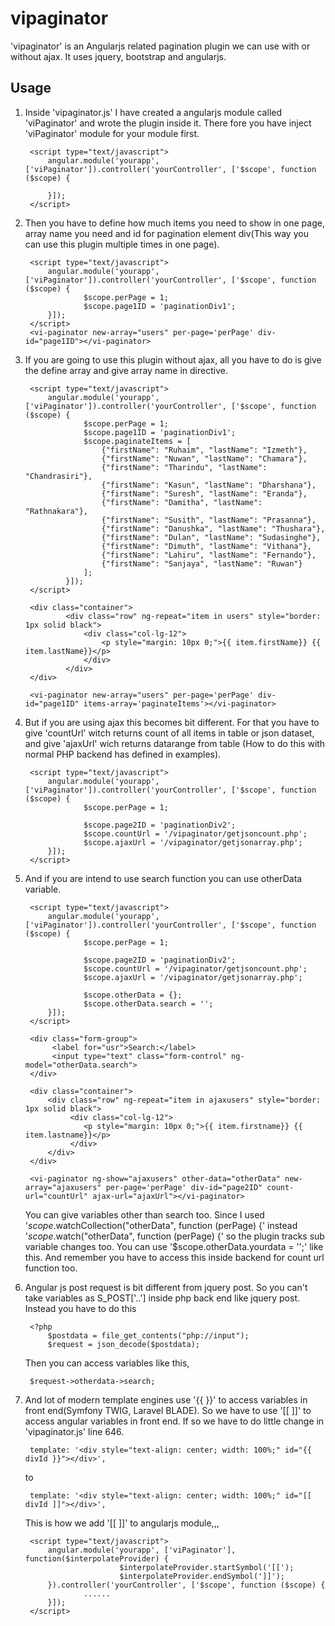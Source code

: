 # vipaginator #
'vipaginator' is an Angularjs related pagination plugin we can use with or without ajax. It uses jquery, bootstrap and angularjs.

## Usage ##
1. Inside 'vipaginator.js' I have created a angularjs module called 'viPaginator' and wrote the plugin inside it.
   There fore you have inject 'viPaginator' module for your module first.

		<script type="text/javascript">
            angular.module('yourapp', ['viPaginator']).controller('yourController', ['$scope', function ($scope) {
                    
       		}]);
        </script>

2. Then you have to define how much items you need to show in one page, array name you need and id for pagination element div(This way you can use this plugin multiple times in one page).
    
		<script type="text/javascript">
            angular.module('yourapp', ['viPaginator']).controller('yourController', ['$scope', function ($scope) {
                    $scope.perPage = 1;
					$scope.page1ID = 'paginationDiv1';					             
            }]);
        </script>
		<vi-paginator new-array="users" per-page='perPage' div-id="page1ID"></vi-paginator>

3. If you are going to use this plugin without ajax, all you have to do is give the define array and give array name in directive.
	
		<script type="text/javascript">
            angular.module('yourapp', ['viPaginator']).controller('yourController', ['$scope', function ($scope) {
                    $scope.perPage = 1;
                    $scope.page1ID = 'paginationDiv1';
                    $scope.paginateItems = [
                        {"firstName": "Ruhaim", "lastName": "Izmeth"},
                        {"firstName": "Nuwan", "lastName": "Chamara"},
                        {"firstName": "Tharindu", "lastName": "Chandrasiri"},
                        {"firstName": "Kasun", "lastName": "Dharshana"},
                        {"firstName": "Suresh", "lastName": "Eranda"},
                        {"firstName": "Damitha", "lastName": "Rathnakara"},
                        {"firstName": "Susith", "lastName": "Prasanna"},
                        {"firstName": "Danushka", "lastName": "Thushara"},
                        {"firstName": "Dulan", "lastName": "Sudasinghe"},
                        {"firstName": "Dimuth", "lastName": "Vithana"},
                        {"firstName": "Lahiru", "lastName": "Fernando"},
                        {"firstName": "Sanjaya", "lastName": "Ruwan"}
                    ];                   
                }]);
        </script>

		<div class="container">
                <div class="row" ng-repeat="item in users" style="border: 1px solid black">
                    <div class="col-lg-12">
                        <p style="margin: 10px 0;">{{ item.firstName}} {{ item.lastName}}</p>
                    </div>                   
                </div>                    
        </div>

        <vi-paginator new-array="users" per-page='perPage' div-id="page1ID" items-array='paginateItems'></vi-paginator>
		
4. But if you are using ajax this becomes bit different. For that you have to give 'countUrl' witch returns count of all items in table or json dataset, and give 'ajaxUrl' wich returns datarange from table (How to do this with normal PHP backend has defined in examples).

		<script type="text/javascript">
            angular.module('yourapp', ['viPaginator']).controller('yourController', ['$scope', function ($scope) {
                    $scope.perPage = 1;
                   
                    $scope.page2ID = 'paginationDiv2';
                    $scope.countUrl = '/vipaginator/getjsoncount.php';
                    $scope.ajaxUrl = '/vipaginator/getjsonarray.php';                    
            }]);
        </script>

5. And if you are intend to use search function you can use otherData variable. 

		<script type="text/javascript">
            angular.module('yourapp', ['viPaginator']).controller('yourController', ['$scope', function ($scope) {
                    $scope.perPage = 1;
                   
                    $scope.page2ID = 'paginationDiv2';
                    $scope.countUrl = '/vipaginator/getjsoncount.php';
                    $scope.ajaxUrl = '/vipaginator/getjsonarray.php';   

					$scope.otherData = {};
                    $scope.otherData.search = '';                 
            }]);
        </script>

		<div class="form-group">
             <label for="usr">Search:</label>
             <input type="text" class="form-control" ng-model="otherData.search">
        </div>

        <div class="container">
            <div class="row" ng-repeat="item in ajaxusers" style="border: 1px solid black">
                 <div class="col-lg-12">
                 	<p style="margin: 10px 0;">{{ item.firstname}} {{ item.lastname}}</p>
                 </div>                   
            </div>                    
        </div>   

       	<vi-paginator ng-show="ajaxusers" other-data="otherData" new-array="ajaxusers" per-page='perPage' div-id="page2ID" count-url="countUrl" ajax-url="ajaxUrl"></vi-paginator>

   	You can give variables other than search too. Since I used '$scope.$watchCollection("otherData", function (perPage) {' instead '$scope.$watch("otherData", function (perPage) {' so the plugin tracks sub variable changes too. You can use '$scope.otherData.yourdata = '';' like this. And remember you have to access this inside backend for count url function too.


6. Angular js post request is bit different from jquery post. So you can't take variables as S_POST['..'] inside php back end like jquery post. Instead you have to do this

		<?php
			$postdata = file_get_contents("php://input");
			$request = json_decode($postdata);

	Then you can access variables like this,
		
		$request->otherdata->search;

7. And lot of modern template engines use '{{ }}' to access variables in front end(Symfony TWIG, Laravel BLADE). So we have to use '[[ ]]' to access angular variables in front end. If so we have to do little change in 'vipaginator.js' line 646.

		template: '<div style="text-align: center; width: 100%;" id="{{ divId }}"></div>',
	to

		template: '<div style="text-align: center; width: 100%;" id="[[ divId ]]"></div>',

	

    This is how we add '[[ ]]' to angularjs module,,,
			

		<script type="text/javascript">
            angular.module('yourapp', ['viPaginator'], function($interpolateProvider) {
                            $interpolateProvider.startSymbol('[[');
                            $interpolateProvider.endSymbol(']]');
            }).controller('yourController', ['$scope', function ($scope) {
                    ......				             
            }]);
        </script>

